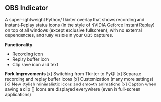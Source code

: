 OBS Indicator
-
A super-lightweight Python/Tkinter overlay that shows recording and Instant-Replay status icons (in the style of NVIDIA Geforce Instant Replay) on top of all windows (except exclusive fullscreen), with no external dependencies, and fully visible in your OBS captures.

**Functionality**
* Recording icon
* Replay buffer icon
* Clip save icon and text

**Fork Improvements**
[x] Switching from Tkinter to PyQt
[x] Separate recording and replay buffer icons
[x] Customization (many more settings)
[x] New stylish minimalistic icons and smooth animations
[x] Caption when saving a clip
[] Icons are displayed everywhere (even in full-screen applications)
